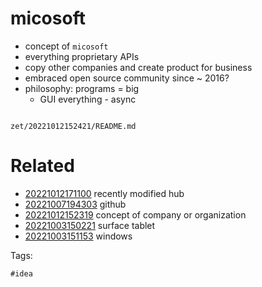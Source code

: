 # micosoft

- concept of `micosoft`
- everything proprietary APIs
- copy other companies and create product for business
- embraced open source community since ~ 2016?
- philosophy: programs = big
  - GUI everything - async

```
```

` zet/20221012152421/README.md `

# Related

- [20221012171100](/zet/20221012171100/README.md) recently modified hub
- [20221007194303](/zet/20221007194303/README.md) github
- [20221012152319](/zet/20221012152319/README.md) concept of company or organization
- [20221003150221](/zet/20221003150221/README.md) surface tablet
- [20221003151153](/zet/20221003151153/README.md) windows

Tags:

    #idea
